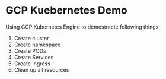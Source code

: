 # GCP Kuebernetes Demo

Using GCP Kubernetes Engine to demostracte following things:

1. Create cluster
2. Create namespace
3. Create PODs
4. Create Services
5. Create Ingress
6. Clean up all resources